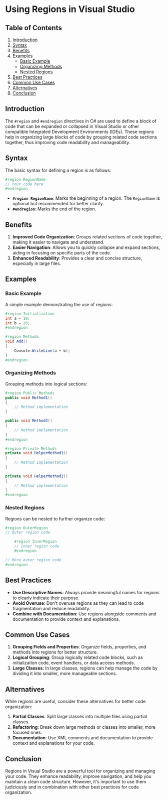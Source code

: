 # Using Regions in Visual Studio

## Table of Contents

1. [Introduction](#introduction)
2. [Syntax](#syntax)
3. [Benefits](#benefits)
4. [Examples](#examples)
   - [Basic Example](#basic-example)
   - [Organizing Methods](#organizing-methods)
   - [Nested Regions](#nested-regions)
5. [Best Practices](#best-practices)
6. [Common Use Cases](#common-use-cases)
7. [Alternatives](#alternatives)
8. [Conclusion](#conclusion)

## Introduction

The `#region` and `#endregion` directives in C# are used to define a block of code that can be expanded or collapsed in Visual Studio or other compatible Integrated Development Environments (IDEs). These regions help in organizing large blocks of code by grouping related code sections together, thus improving code readability and manageability.

## Syntax

The basic syntax for defining a region is as follows:

```csharp
#region RegionName
// Your code here
#endregion
```

- **`#region RegionName`**: Marks the beginning of a region. The `RegionName` is optional but recommended for better clarity.
- **`#endregion`**: Marks the end of the region.

## Benefits

1. **Improved Code Organization**: Groups related sections of code together, making it easier to navigate and understand.
2. **Easier Navigation**: Allows you to quickly collapse and expand sections, aiding in focusing on specific parts of the code.
3. **Enhanced Readability**: Provides a clear and concise structure, especially in large files.

## Examples

### Basic Example

A simple example demonstrating the use of regions:

```csharp
#region Initialization
int a = 10;
int b = 20;
#endregion

#region Methods
void Add()
{
    Console.WriteLine(a + b);
}
#endregion
```

### Organizing Methods

Grouping methods into logical sections:

```csharp
#region Public Methods
public void Method1()
{
    // Method implementation
}

public void Method2()
{
    // Method implementation
}
#endregion

#region Private Methods
private void HelperMethod1()
{
    // Method implementation
}

private void HelperMethod2()
{
    // Method implementation
}
#endregion
```

### Nested Regions

Regions can be nested to further organize code:

```csharp
#region OuterRegion
// Outer region code

    #region InnerRegion
    // Inner region code
    #endregion

// More outer region code
#endregion
```

## Best Practices

- **Use Descriptive Names**: Always provide meaningful names for regions to clearly indicate their purpose.
- **Avoid Overuse**: Don't overuse regions as they can lead to code fragmentation and reduce readability.
- **Combine with Documentation**: Use regions alongside comments and documentation to provide context and explanations.

## Common Use Cases

1. **Grouping Fields and Properties**: Organize fields, properties, and methods into regions for better structure.
2. **Logical Grouping**: Group logically related code blocks, such as initialization code, event handlers, or data access methods.
3. **Large Classes**: In large classes, regions can help manage the code by dividing it into smaller, more manageable sections.

## Alternatives

While regions are useful, consider these alternatives for better code organization:

1. **Partial Classes**: Split large classes into multiple files using partial classes.
2. **Refactoring**: Break down large methods or classes into smaller, more focused ones.
3. **Documentation**: Use XML comments and documentation to provide context and explanations for your code.

## Conclusion

Regions in Visual Studio are a powerful tool for organizing and managing your code. They enhance readability, improve navigation, and help you maintain a clean code structure. However, it's important to use them judiciously and in combination with other best practices for code organization.
